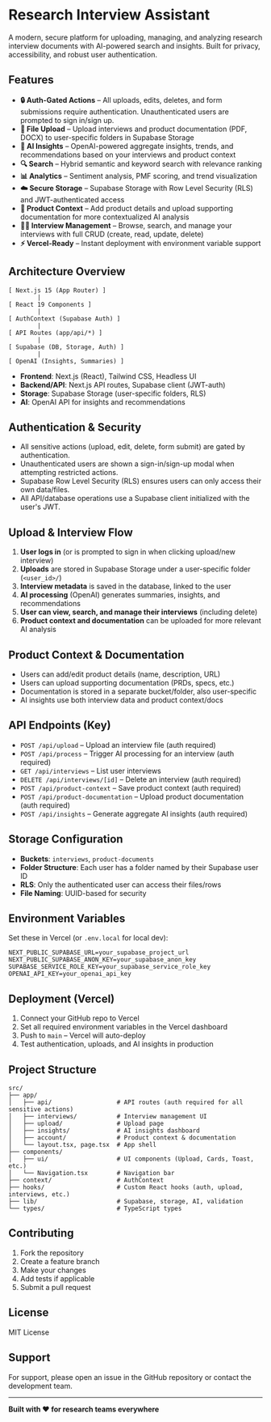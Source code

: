 # Research Interview Assistant

A modern, secure platform for uploading, managing, and analyzing research interview documents with AI-powered search and insights. Built for privacy, accessibility, and robust user authentication.

## Features

- **🔒 Auth-Gated Actions** – All uploads, edits, deletes, and form submissions require authentication. Unauthenticated users are prompted to sign in/sign up.
- **📁 File Upload** – Upload interviews and product documentation (PDF, DOCX) to user-specific folders in Supabase Storage
- **🧠 AI Insights** – OpenAI-powered aggregate insights, trends, and recommendations based on your interviews and product context
- **🔍 Search** – Hybrid semantic and keyword search with relevance ranking
- **📊 Analytics** – Sentiment analysis, PMF scoring, and trend visualization
- **☁️ Secure Storage** – Supabase Storage with Row Level Security (RLS) and JWT-authenticated access
- **🧾 Product Context** – Add product details and upload supporting documentation for more contextualized AI analysis
- **🧑‍💼 Interview Management** – Browse, search, and manage your interviews with full CRUD (create, read, update, delete)
- **⚡️ Vercel-Ready** – Instant deployment with environment variable support

## Architecture Overview

```
[ Next.js 15 (App Router) ]
        |
[ React 19 Components ]
        |
[ AuthContext (Supabase Auth) ]
        |
[ API Routes (app/api/*) ]
        |
[ Supabase (DB, Storage, Auth) ]
        |
[ OpenAI (Insights, Summaries) ]
```

- **Frontend**: Next.js (React), Tailwind CSS, Headless UI
- **Backend/API**: Next.js API routes, Supabase client (JWT-auth)
- **Storage**: Supabase Storage (user-specific folders, RLS)
- **AI**: OpenAI API for insights and recommendations

## Authentication & Security

- All sensitive actions (upload, edit, delete, form submit) are gated by authentication.
- Unauthenticated users are shown a sign-in/sign-up modal when attempting restricted actions.
- Supabase Row Level Security (RLS) ensures users can only access their own data/files.
- All API/database operations use a Supabase client initialized with the user's JWT.

## Upload & Interview Flow

1. **User logs in** (or is prompted to sign in when clicking upload/new interview)
2. **Uploads** are stored in Supabase Storage under a user-specific folder (`<user_id>/`)
3. **Interview metadata** is saved in the database, linked to the user
4. **AI processing** (OpenAI) generates summaries, insights, and recommendations
5. **User can view, search, and manage their interviews** (including delete)
6. **Product context and documentation** can be uploaded for more relevant AI analysis

## Product Context & Documentation

- Users can add/edit product details (name, description, URL)
- Users can upload supporting documentation (PRDs, specs, etc.)
- Documentation is stored in a separate bucket/folder, also user-specific
- AI insights use both interview data and product context/docs

## API Endpoints (Key)

- `POST /api/upload` – Upload an interview file (auth required)
- `POST /api/process` – Trigger AI processing for an interview (auth required)
- `GET /api/interviews` – List user interviews
- `DELETE /api/interviews/[id]` – Delete an interview (auth required)
- `POST /api/product-context` – Save product context (auth required)
- `POST /api/product-documentation` – Upload product documentation (auth required)
- `POST /api/insights` – Generate aggregate AI insights (auth required)

## Storage Configuration

- **Buckets**: `interviews`, `product-documents`
- **Folder Structure**: Each user has a folder named by their Supabase user ID
- **RLS**: Only the authenticated user can access their files/rows
- **File Naming**: UUID-based for security

## Environment Variables

Set these in Vercel (or `.env.local` for local dev):

```
NEXT_PUBLIC_SUPABASE_URL=your_supabase_project_url
NEXT_PUBLIC_SUPABASE_ANON_KEY=your_supabase_anon_key
SUPABASE_SERVICE_ROLE_KEY=your_supabase_service_role_key
OPENAI_API_KEY=your_openai_api_key
```

## Deployment (Vercel)

1. Connect your GitHub repo to Vercel
2. Set all required environment variables in the Vercel dashboard
3. Push to `main` – Vercel will auto-deploy
4. Test authentication, uploads, and AI insights in production

## Project Structure

```
src/
├── app/
│   ├── api/                  # API routes (auth required for all sensitive actions)
│   ├── interviews/           # Interview management UI
│   ├── upload/               # Upload page
│   ├── insights/             # AI insights dashboard
│   ├── account/              # Product context & documentation
│   └── layout.tsx, page.tsx  # App shell
├── components/
│   ├── ui/                   # UI components (Upload, Cards, Toast, etc.)
│   └── Navigation.tsx        # Navigation bar
├── context/                  # AuthContext
├── hooks/                    # Custom React hooks (auth, upload, interviews, etc.)
├── lib/                      # Supabase, storage, AI, validation
└── types/                    # TypeScript types
```

## Contributing

1. Fork the repository
2. Create a feature branch
3. Make your changes
4. Add tests if applicable
5. Submit a pull request

## License

MIT License

## Support

For support, please open an issue in the GitHub repository or contact the development team.

---

**Built with ❤️ for research teams everywhere**
